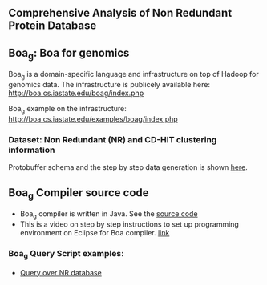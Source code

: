 

## Comprehensive Analysis of Non Redundant Protein Database

## Boa<sub>g</sub>: Boa for genomics

Boa<sub>g</sub> is a domain-specific language and infrastructure on top of Hadoop for genomics data.
The infrastructure is publicely available here: http://boa.cs.iastate.edu/boag/index.php

Boa<sub>g</sub> example on the infrastructure: 
http://boa.cs.iastate.edu/examples/boag/index.php


### Dataset: Non Redundant (NR) and CD-HIT clustering information
Protobuffer schema and the step by step data generation is shown [here](https://github.com/boalang/NR_Dataset/blob/master/supplemental/Data_Generation.md).



## Boa<sub>g</sub> Compiler source code
* Boa<sub>g</sub> compiler is written in Java. See the [source code](compiler)
* This is a video on step by step instructions to set up programming environment on Eclipse for Boa compiler. [link](https://www.youtube.com/watch?v=s4-xfprwJ0c)


### Boa<sub>g</sub>  Query Script examples:
* [Query over NR database](Boa%20queries)


